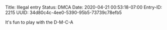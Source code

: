 Title: Illegal entry
Status: DMCA
Date: 2020-04-21 00:53:18-07:00
Entry-ID: 2215
UUID: 34d80c4c-4ee0-5390-95b5-73739c78efb5

It's fun to play with the D-M-C-A
